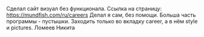 Сделал сайт визуал без функционала. Ссылка на страницу: https://mundfish.com/ru/careers
Делал я сам, без помощи. Больша часть программы - пустышки. Заходить только во вкладку career, а в нём style и pictures.
Ломеев Никита
